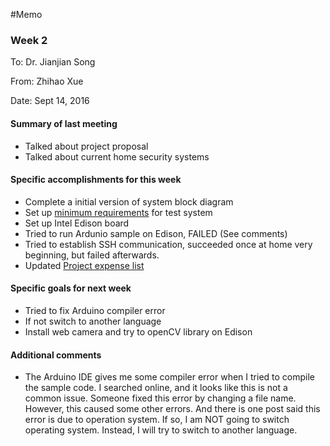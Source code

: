 #Memo

### Week 2
To: Dr. Jianjian Song

From: Zhihao Xue

Date: Sept 14, 2016


#### Summary of last meeting
* Talked about project proposal 
* Talked about current home security systems


#### Specific accomplishments for this week
* Complete a initial version of system block diagram
* Set up [minimum requirements](https://github.com/xHa0z/IoTHomeSecuritySystem/blob/master/doc/minimun_test.md) for test system
* Set up Intel Edison board
* Tried to run Ardunio sample on Edison, FAILED (See comments)
* Tried to establish SSH communication, succeeded once at home very beginning, but failed afterwards.
* Updated [Project expense list](https://github.com/xHa0z/IoTHomeSecuritySystem/blob/master/doc/project_expense.md)

#### Specific goals for next week
* Tried to fix Arduino compiler error
* If not switch to another language
* Install web camera and try to openCV library on Edison

#### Additional comments
* The Arduino IDE gives me some compiler error when I tried to compile the sample code. I searched online, and it looks like this is not a common issue. Someone fixed this error by changing a file name. However, this caused some other errors. And there is one post said this error is due to operation system. If so, I am NOT going to switch operating system. Instead, I will try to switch to another language. 